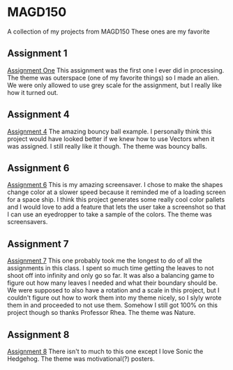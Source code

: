 # MAGD150
A collection of my projects from MAGD150
These ones are my favorite

## Assignment 1
[Assignment One](https://github.com/garczynsep15/MAGD150/blob/GH-Pages/f17magd150lab01_garczynski/f17magd150lab01_garczynski.pde)
This assignment was the first one I ever did in processing. The theme was outerspace (one of my favorite things) so I made an alien. We were only allowed to use grey scale for the assignment, but I really like how it turned out.

## Assignment 4
[Assignment 4](https://github.com/garczynsep15/MAGD150/blob/GH-Pages/f17magd150lab04_garczynski/f17magd150lab04_garczynski.pde)
The amazing bouncy ball example. I personally think this project would have looked better if we knew how to use Vectors when it was assigned. I still really like it though. The theme was bouncy balls.

## Assignment 6
[Assignment 6](https://github.com/garczynsep15/MAGD150/blob/GH-Pages/s17_magd150_lab06_Garczynski/s17_magd150_lab06_Garczynski.pde)
This is my amazing screensaver. I chose to make the shapes change color at a slower speed because it reminded me of a loading screen for a space ship. I think this project generates some really cool color pallets and I would love to add a feature that lets the user take a screenshot so that I can use an eyedropper to take a sample of the colors. The theme was screensavers.

## Assignment 7
[Assignment 7](https://github.com/garczynsep15/MAGD150/blob/GH-Pages/s17_magd150_lab07_Garczynski/s17_magd150_lab07_Garczynski.pde)
This one probably took me the longest to do of all the assignments in this class. I spent so much time getting the leaves to not shoot off into infinity and only go so far. It was also a balancing game to figure out how many leaves I needed and what their boundary should be. We were supposed to also have a rotation and a scale in this project, but I couldn't figure out how to work them into my theme nicely, so I slyly wrote them in and proceeded to not use them. Somehow I still got 100% on this project though so thanks Professor Rhea. The theme was Nature.

## Assignment 8
[Assignment 8](https://github.com/garczynsep15/MAGD150/blob/GH-Pages/s17_magd150_lab8_Garczynski/s17_magd150_lab8_Garczynski.pde)
There isn't to much to this one except I love Sonic the Hedgehog. The theme was motivational(?) posters.

